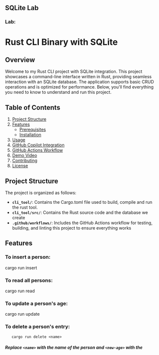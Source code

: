 ## SQLite Lab

### Lab:

# Rust CLI Binary with SQLite

## Overview

Welcome to my Rust CLI project with SQLite integration. This project showcases a command-line interface written in Rust, providing seamless interaction with an SQLite database. The application supports basic CRUD operations and is optimized for performance. Below, you'll find everything you need to know to understand and run this project.

## Table of Contents

1. [Project Structure](#project-structure)
2. [Features](#features)
   - [Prerequisites](#prerequisites)
   - [Installation](#installation)
3. [Usage](#usage)
4. [GitHub Copilot Integration](#github-copilot-integration)
5. [GitHub Actions Workflow](#github-actions-workflow)
6. [Demo Video](#demo-video)
7. [Contributing](#contributing)
8. [License](#license)


## Project Structure
The project is organized as follows:

- **`cli_tool/`**: Contains the Cargo.toml file used to build, compile and run the rust tool.
- **`cli_tool/src/`**: Contains the Rust source code and the database we create
- **`.github/workflows/`**: Includes the GitHub Actions workflow for testing, building, and linting this project to ensure everything works

## Features

### To insert a person:
   cargo run insert <name> <age>

### To read all persons:
   cargo run read

### To update a person's age:
   cargo run update <name> <new-age>

### To delete a person's entry:
``````
   cargo run delete <name>
``````
##### Replace `<name>` with the name of the person and `<new-age>` with the 



